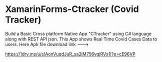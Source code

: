 # XamarinForms-Ctracker (Covid Tracker)
Build a Basic Cross platform Native App "CTracker"  using C# language along with REST API json. This App shows Real Time Covid Cases Data to users. 
Here Apk file download link --->

https://1drv.ms/u/s!AonVuqdJuR_sa2iM756vgjRVx1I?e=cE96VP

